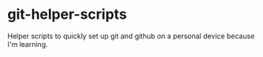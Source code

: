 # git-helper-scripts

Helper scripts to quickly set up git and github on a personal device because I'm learning.

